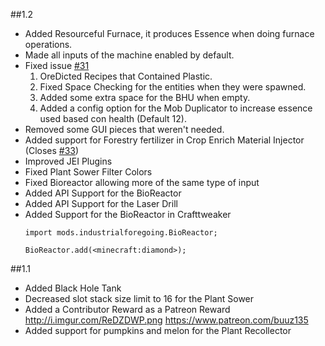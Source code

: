 ##1.2
+ Added Resourceful Furnace, it produces Essence when doing furnace operations.
+ Made all inputs of the machine enabled by default.
+ Fixed issue [#31](https://github.com/Buuz135/Industrial-Foregoing/issues/31) 
  1) OreDicted Recipes that Contained Plastic.
  2) Fixed Space Checking for the entities when they were spawned.
  4) Added some extra space for the BHU when empty.
  5) Added a config option for the Mob Duplicator to increase essence used based con health (Default 12).
+ Removed some GUI pieces that weren't needed.
+ Added support for Forestry fertilizer in Crop Enrich Material Injector (Closes [#33](https://github.com/Buuz135/Industrial-Foregoing/issues/33))
+ Improved JEI Plugins
+ Fixed Plant Sower Filter Colors
+ Fixed Bioreactor allowing more of the same type of input
+ Added API Support for the BioReactor
+ Added API Support for the Laser Drill
+ Added Support for the BioReactor in Crafttweaker
   ```
   import mods.industrialforegoing.BioReactor;
   
   BioReactor.add(<minecraft:diamond>);
   ```
##1.1
+ Added Black Hole Tank
+ Decreased slot stack size limit to 16 for the Plant Sower
+ Added a Contributor Reward as a Patreon Reward http://i.imgur.com/ReDZDWP.png https://www.patreon.com/buuz135
+ Added support for pumpkins and melon for the Plant Recollector